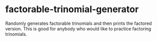 # factorable-trinomial-generator
Randomly generates factorable trinomials and then prints the factored version. This is good for anybody who would like to practice factoring trinomials.
